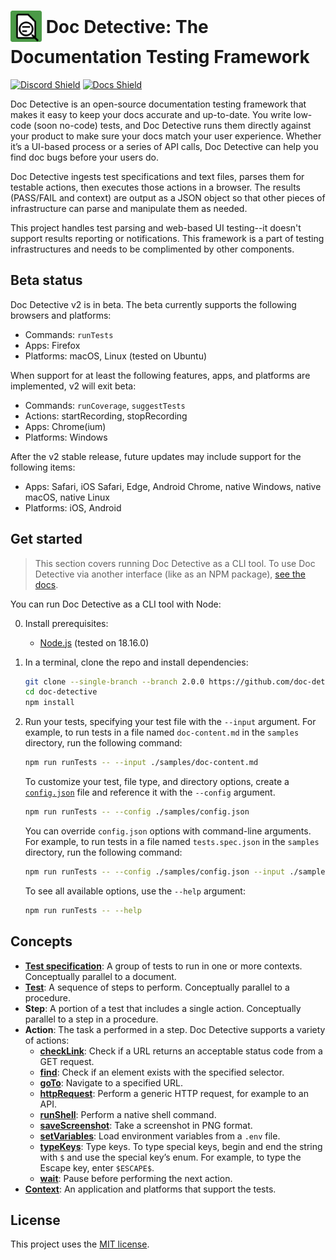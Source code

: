 # <img src="https://github.com/doc-detective/doc-detective/blob/main/icon.png" width=50 style="vertical-align:middle;margin-bottom:7px"/> Doc Detective: The Documentation Testing Framework

[![Discord Shield](https://img.shields.io/badge/chat-on%20discord-purple)](https://discord.gg/2M7wXEThfF)
[![Docs Shield](https://img.shields.io/badge/docs-doc--detective.com-blue)](https://doc-detective.com)

Doc Detective is an open-source documentation testing framework that makes it easy to keep your docs accurate and up-to-date. You write low-code (soon no-code) tests, and Doc Detective runs them directly against your product to make sure your docs match your user experience. Whether it’s a UI-based process or a series of API calls, Doc Detective can help you find doc bugs before your users do.

Doc Detective ingests test specifications and text files, parses them for testable actions, then executes those actions in a browser. The results (PASS/FAIL and context) are output as a JSON object so that other pieces of infrastructure can parse and manipulate them as needed.

This project handles test parsing and web-based UI testing--it doesn't support results reporting or notifications. This framework is a part of testing infrastructures and needs to be complimented by other components.

## Beta status

Doc Detective v2 is in beta. The beta currently supports the following browsers and platforms:

- Commands: `runTests`
- Apps: Firefox
- Platforms: macOS, Linux (tested on Ubuntu)

When support for at least the following features, apps, and platforms are implemented, v2 will exit beta:

- Commands: `runCoverage`, `suggestTests`
- Actions: startRecording, stopRecording
- Apps: Chrome(ium)
- Platforms: Windows

After the v2 stable release, future updates may include support for the following items:

- Apps: Safari, iOS Safari, Edge, Android Chrome, native Windows, native macOS, native Linux
- Platforms: iOS, Android

## Get started

> This section covers running Doc Detective as a CLI tool. To use Doc Detective via another interface (like as an NPM package), [see the docs](https://doc-detective.com).

You can run Doc Detective as a CLI tool with Node:

0.  Install prerequisites:

    - [Node.js](https://nodejs.org/) (tested on 18.16.0)

1.  In a terminal, clone the repo and install dependencies:

    ```bash
    git clone --single-branch --branch 2.0.0 https://github.com/doc-detective/doc-detective.git
    cd doc-detective
    npm install
    ```

1.  Run your tests, specifying your test file with the `--input` argument. For example, to run tests in a file named `doc-content.md` in the `samples` directory, run the following command:

    ```bash
    npm run runTests -- --input ./samples/doc-content.md
    ```

    To customize your test, file type, and directory options, create a [`config.json`](https://doc-detective.com/reference/schemas/config.html) file and reference it with the `--config` argument.

    ```bash
    npm run runTests -- --config ./samples/config.json
    ```

    You can override `config.json` options with command-line arguments. For example, to run tests in a file named `tests.spec.json` in the `samples` directory, run the following command:

    ```bash
    npm run runTests -- --config ./samples/config.json --input ./samples/tests.spec.json
    ```

    To see all available options, use the `--help` argument:

    ```bash
    npm run runTests -- --help
    ```

## Concepts

-   [**Test specification**](https://doc-detective.com/reference/schemas/specification.html): A group of tests to run in one or more contexts. Conceptually parallel to a document.
-   [**Test**](https://doc-detective.com/reference/schemas/test.html): A sequence of steps to perform. Conceptually parallel to a procedure.
-   **Step**: A portion of a test that includes a single action. Conceptually parallel to a step in a procedure.
-   **Action**: The task a performed in a step. Doc Detective supports a variety of actions:
    -   [**checkLink**](https://doc-detective.com/reference/schemas/checkLink.html): Check if a URL returns an acceptable status code from a GET request.
    -   [**find**](https://doc-detective.com/reference/schemas/find.html): Check if an element exists with the specified selector.
    -   [**goTo**](https://doc-detective.com/reference/schemas/goTo.html): Navigate to a specified URL.
    -   [**httpRequest**](https://doc-detective.com/reference/schemas/httpRequest.html): Perform a generic HTTP request, for example to an API.
    -   [**runShell**](https://doc-detective.com/reference/schemas/runShell.html): Perform a native shell command.
    -   [**saveScreenshot**](https://doc-detective.com/reference/schemas/saveScreenshot.html): Take a screenshot in PNG format.
    -   [**setVariables**](https://doc-detective.com/reference/schemas/setVariables.html): Load environment variables from a `.env` file.
    -   [**typeKeys**](https://doc-detective.com/reference/schemas/typeKeys.html): Type keys. To type special keys, begin and end the string with `$` and use the special key’s enum. For example, to type the Escape key, enter `$ESCAPE$`.
    -   [**wait**](https://doc-detective.com/reference/schemas/wait.html): Pause before performing the next action.
-   [**Context**](https://doc-detective.com/reference/schemas/context.html): An application and platforms that support the tests.

## License

This project uses the [MIT license](https://github.com/doc-detective/doc-detective/blob/master/LICENSE).
